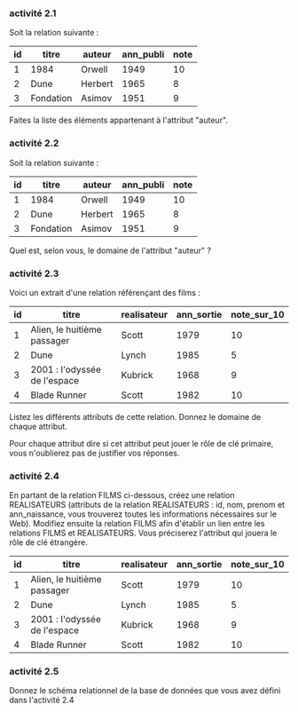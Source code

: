 ### activité 2.1
Soit la relation suivante :

|id|titre|auteur|ann_publi|note|
|--- |--- |--- |--- |--- |
|1|1984|Orwell|1949|10|
|2|Dune|Herbert|1965|8|
|3|Fondation|Asimov|1951|9|

Faites la liste des éléments appartenant à l'attribut "auteur".

### activité 2.2
Soit la relation suivante :

|id|titre|auteur|ann_publi|note|
|--- |--- |--- |--- |--- |
|1|1984|Orwell|1949|10|
|2|Dune|Herbert|1965|8|
|3|Fondation|Asimov|1951|9|

Quel est, selon vous, le domaine de l'attribut "auteur" ?

### activité 2.3

Voici un extrait d'une relation référençant des films :

|id|titre|realisateur|ann_sortie|note_sur_10|
|--- |--- |--- |--- |--- |
|1|Alien, le huitième passager|Scott|1979|10|
|2|Dune|Lynch|1985|5|
|3|2001 : l'odyssée de l'espace|Kubrick|1968|9|
|4|Blade Runner|Scott|1982|10|

Listez les différents attributs de cette relation. Donnez le domaine de chaque attribut.

Pour chaque attribut dire si cet attribut peut jouer le rôle de clé primaire, vous n'oublierez pas de justifier vos réponses.

### activité 2.4

En partant de la relation FILMS ci-dessous, créez une relation REALISATEURS (attributs de la relation REALISATEURS : id, nom, prenom et	ann_naissance, vous trouverez toutes les informations nécessaires sur le Web).
Modifiez ensuite la relation FILMS afin d'établir un lien entre les relations FILMS et REALISATEURS. Vous préciserez l'attribut qui jouera le rôle de clé étrangère.

|id|titre|realisateur|ann_sortie|note_sur_10|
|--- |--- |--- |--- |--- |
|1|Alien, le huitième passager|Scott|1979|10|
|2|Dune|Lynch|1985|5|
|3|2001 : l'odyssée de l'espace|Kubrick|1968|9|
|4|Blade Runner|Scott|1982|10|

### activité 2.5
Donnez le schéma relationnel de la base de données que vous avez défini dans l'activité 2.4


